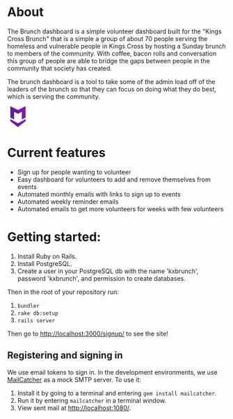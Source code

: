 # About

The Brunch dashboard is a simple volunteer dashboard built for the "Kings Cross Brunch" that is a simple a group of about 70 people serving the homeless and vulnerable people in Kings Cross by hosting a Sunday brunch to members of the community. With coffee, bacon rolls and conversation this group of people are able to bridge the gaps between people in the community that society has created. 

The brunch dashboard is a tool to take some of the admin load off of the leaders of the brunch so that they can focus on doing what they do best, which is serving the community.

![alt text](https://github.com/adam-p/markdown-here/raw/master/src/common/images/icon48.png "Brunch dashboard")


# Current features
- Sign up for people wanting to volunteer
- Easy dashboard for volunteers to add and remove themselves from events
- Automated monthly emails with links to sign up to events
- Automated weekly reminder emails
- Automated emails to get more volunteers for weeks with few volunteers

# Getting started:

1. Install Ruby on Rails.
1. Install PostgreSQL.
1. Create a user in your PostgreSQL db with the name 'kxbrunch', password 'kxbrunch', and permission to create databases.

Then in the root of your repository run:

1. `bundler`
1. `rake db:setup`
1. `rails server`

Then go to [http://localhost:3000/signup/](http://localhost:3000/signup/) to see the site!

## Registering and signing in

We use email tokens to sign in. In the development environments, we use [MailCatcher](http://mailcatcher.me/) as a mock SMTP server. To use it:

1. Install it by going to a terminal and entering `gem install mailcatcher`.
2. Run it by entering `mailcatcher` in a terminal window.
3. View sent mail at [http://localhost:1080/](http://localhost:1080/).
